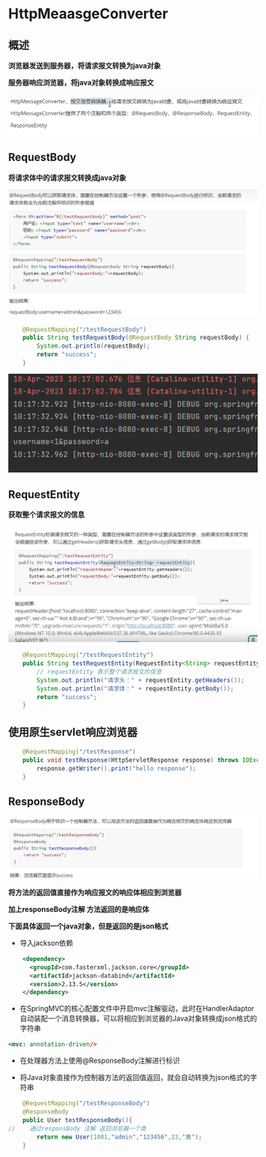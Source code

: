 # HttpMeaasgeConverter


## 概述
**浏览器发送到服务器，将请求报文转换为java对象**


**服务器响应浏览器，将java对象转换成响应报文**

![图 1](../images/8f2e084bf59addfa565fb835c84f409962a271aacb18bdb617feb67f967918e2.png)  

## RequestBody

**将请求体中的请求报文转换成java对象**

![图 2](../images/b4da8c8488e2df5a716fda4b7029a938010785a97fef72e89b9bf5d9ab0e440a.png)  

```java
    @RequestMapping("/testRequestBody")
    public String testRequestBody(@RequestBody String requestBody) {
        System.out.println(requestBody);
        return "success";
    }

```

![图 3](../images/3e79286fc1a9c30a3d10d89be92da7d84c53aa80af891989cb9926671c593428.png)  

## RequestEntity

**获取整个请求报文的信息**

![图 4](../images/f09f27f785e89569e9d9d893f0cc439d79aa5d21a0e19a4f8826eb6d2b4fee31.png)  


```java
    @RequestMapping("/testRequestEntity")
    public String testRequestEntity(RequestEntity<String> requestEntity){
        // requestEntity 表示整个请求报文的信息
        System.out.println("请求头：" + requestEntity.getHeaders());
        System.out.println("请求体：" + requestEntity.getBody());
        return "success";
    }

```

## 使用原生servlet响应浏览器

```java
    @RequestMapping("/testResponse")
    public void testResponse(HttpServletResponse response) throws IOException {
        response.getWriter().print("hello response");
    }
```

## ResponseBody

![图 5](../images/4e6d7120bc437dbb6256b4e0e00fa5215608ef516ecc5a0d89014f7e47a776fc.png)  

**将方法的返回值直接作为响应报文的响应体相应到浏览器**

**加上responseBody注解 方法返回的是响应体**

**下面具体返回一个java对象，但是返回的是json格式**

* 导入jackson依赖

```xml
    <dependency>
      <groupId>com.fasterxml.jackson.core</groupId>
      <artifactId>jackson-databind</artifactId>
      <version>2.13.5</version>
    </dependency>
```

* 在SpringMVC的核心配置文件中开启mvc注解驱动，此时在HandlerAdaptor自动装配一个消息转换器，可以将相应到浏览器的Java对象转换成json格式的字符串

```xml
<mvc: annotation-driven/>
```

* 在处理器方法上使用@ResponseBody注解进行标识

* 将Java对象直接作为控制器方法的返回值返回，就会自动转换为json格式的字符串


```java
    @RequestMapping("/testResponseBody")
    @ResponseBody
    public User testResponseBody(){
//    通过responsBody 注解 返回浏览器一个类
        return new User(1001,"admin","123456",23,"男");
    }
```


